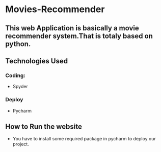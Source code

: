 # Movies-Recommender
## This web Application is  basically a movie recommender system.That is totaly based on python.
## Technologies Used

### Coding:
* Spyder

### Deploy
* Pycharm


## How to Run the website
* You have to install some required package in pycharm to deploy our project.

